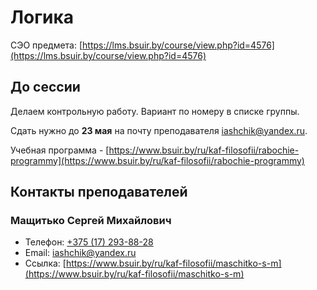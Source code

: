 # Логика

СЭО предмета: [https://lms.bsuir.by/course/view.php?id=4576](https://lms.bsuir.by/course/view.php?id=4576)

## До сессии

Делаем контрольную работу. Вариант по номеру в списке группы.

Сдать нужно до **23 мая** на почту преподавателя iashchik@yandex.ru.

Учебная программа - [https://www.bsuir.by/ru/kaf-filosofii/rabochie-programmy](https://www.bsuir.by/ru/kaf-filosofii/rabochie-programmy)

## Контакты преподавателей

### Мащитько Сергей Михайлович

* Телефон: [+375 (17) 293-88-28](tel:375172938828)
* Email: [iashchik@yandex.ru](mailto:iashchik@yandex.ru)
* Ссылка: [https://www.bsuir.by/ru/kaf-filosofii/maschitko-s-m](https://www.bsuir.by/ru/kaf-filosofii/maschitko-s-m)
